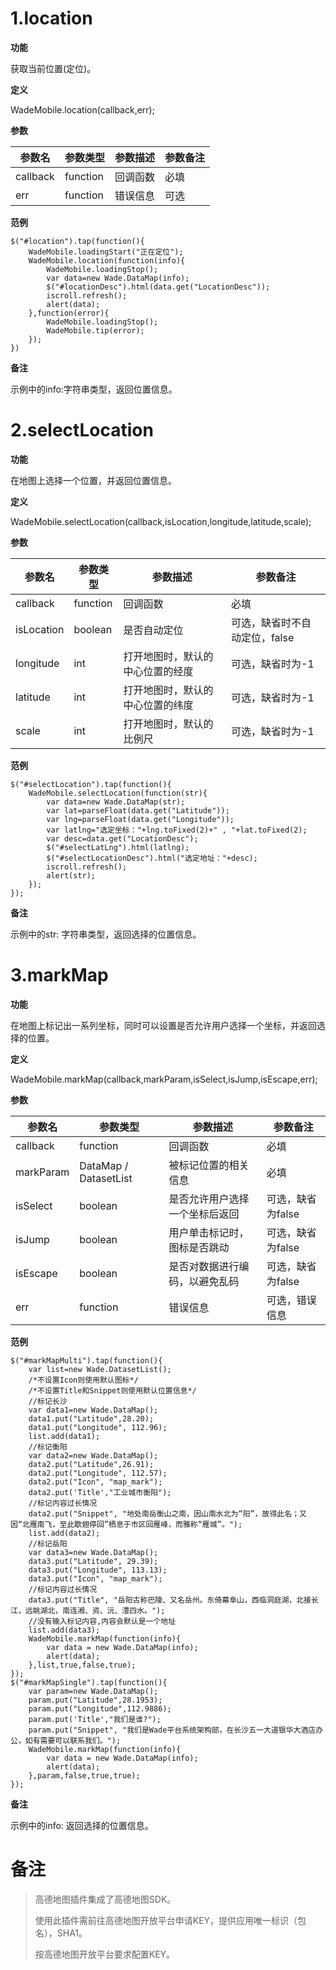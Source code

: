 # 1.location

**功能**

获取当前位置(定位)。



**定义**

WadeMobile.location(callback,err);



**参数**

| 参数名   | 参数类型 | 参数描述 | 参数备注 |
| -------- | -------- | -------- | -------- |
| callback | function | 回调函数 | 必填     |
| err      | function | 错误信息 | 可选     |



**范例**

```
$("#location").tap(function(){
    WadeMobile.loadingStart("正在定位");
    WadeMobile.location(function(info){
        WadeMobile.loadingStop();
        var data=new Wade.DataMap(info);
        $("#locationDesc").html(data.get("LocationDesc"));
        iscroll.refresh();
        alert(data);
    },function(error){
        WadeMobile.loadingStop();
        WadeMobile.tip(error);
    });
})
```



**备注**

示例中的info:字符串类型，返回位置信息。



# 2.selectLocation

**功能**

在地图上选择一个位置，并返回位置信息。



**定义**

WadeMobile.selectLocation(callback,isLocation,longitude,latitude,scale);



**参数**

| 参数名     | 参数类型 | 参数描述              | 参数备注                |
| -------- | -------- | -------------------- | --------------------- |
| callback   | function | 回调函数            | 必填                   |
| isLocation | boolean  | 是否自动定位       | 可选，缺省时不自动定位，false |
| longitude  | int      | 打开地图时，默认的中心位置的经度 | 可选，缺省时为-1 |
| latitude   | int      | 打开地图时，默认的中心位置的纬度 | 可选，缺省时为-1 |
| scale      | int      | 打开地图时，默认的比例尺         | 可选，缺省时为-1 |



**范例**

```
$("#selectLocation").tap(function(){
    WadeMobile.selectLocation(function(str){
        var data=new Wade.DataMap(str);
        var lat=parseFloat(data.get("Latitude"));
        var lng=parseFloat(data.get("Longitude"));
        var latlng="选定坐标："+lng.toFixed(2)+" , "+lat.toFixed(2);
        var desc=data.get("LocationDesc");
        $("#selectLatLng").html(latlng);
        $("#selectLocationDesc").html("选定地址："+desc);
        iscroll.refresh();
        alert(str);
    });
});
```



**备注**

示例中的str: 字符串类型，返回选择的位置信息。



# 3.markMap

**功能**

在地图上标记出一系列坐标，同时可以设置是否允许用户选择一个坐标，并返回选择的位置。



**定义**

WadeMobile.markMap(callback,markParam,isSelect,isJump,isEscape,err);



**参数**

| 参数名    | 参数类型    | 参数描述                     | 参数备注        |
| -------- | --------- | --------------------------- | -------------- |
| callback  | function | 回调函数                       | 必填          |
| markParam | DataMap / DatasetList | 被标记位置的相关信息      | 必填    |
| isSelect  | boolean   | 是否允许用户选择一个坐标后返回 | 可选，缺省为false |
| isJump    | boolean   | 用户单击标记时，图标是否跳动   | 可选，缺省为false |
| isEscape  | boolean   | 是否对数据进行编码，以避免乱码 | 可选，缺省为false |
| err       | function  | 错误信息                   | 可选，错误信息    |



**范例**

```
$("#markMapMulti").tap(function(){
    var list=new Wade.DatasetList();
    /*不设置Icon则使用默认图标*/
    /*不设置Title和Snippet则使用默认位置信息*/
    //标记长沙
    var data1=new Wade.DataMap();
    data1.put("Latitude",28.20);
    data1.put("Longitude", 112.96);
    list.add(data1);
    //标记衡阳
    var data2=new Wade.DataMap();
    data2.put("Latitude",26.91);
    data2.put("Longitude", 112.57);
    data2.put("Icon", "map_mark");
    data2.put('Title',"工业城市衡阳");
    //标记内容过长情况
    data2.put("Snippet", "地处南岳衡山之南，因山南水北为“阳”，故得此名；又因“北雁南飞，至此歇翅停回”栖息于市区回雁峰，而雅称“雁城”。");
    list.add(data2);
    //标记岳阳
    var data3=new Wade.DataMap();
    data3.put("Latitude", 29.39);
    data3.put("Longitude", 113.13);
    data3.put("Icon", "map_mark");
    //标记内容过长情况
    data3.put("Title", "岳阳古称巴陵、又名岳州。东倚幕阜山，西临洞庭湖，北接长江，远眺湖北，南连湘、资、沅、澧四水。");
    //没有输入标记内容,内容会默认是一个地址
    list.add(data3);
    WadeMobile.markMap(function(info){
        var data = new Wade.DataMap(info);
        alert(data);
    },list,true,false,true);
});
$("#markMapSingle").tap(function(){
    var param=new Wade.DataMap();
    param.put("Latitude",28.1953);
    param.put("Longitude",112.9886);
    param.put('Title',"我们是谁?");
    param.put("Snippet", "我们是Wade平台系统架构部，在长沙五一大道银华大酒店办公，如有需要可以联系我们。");
    WadeMobile.markMap(function(info){
        var data = new Wade.DataMap(info);
        alert(data);
    },param,false,true,true);
});
```



**备注**

示例中的info: 返回选择的位置信息。



# 备注

>高德地图插件集成了高德地图SDK。
>
>使用此插件需前往高德地图开放平台申请KEY，提供应用唯一标识（包名），SHA1。
>
>按高德地图开放平台要求配置KEY。